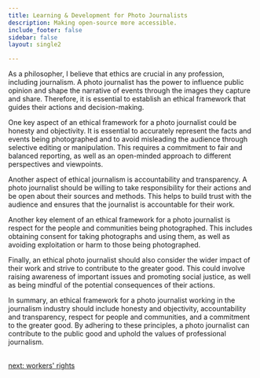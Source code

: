 ```yaml
---
title: Learning & Development for Photo Journalists
description: Making open-source more accessible.
include_footer: false
sidebar: false
layout: single2

---
```


<p>
As a philosopher, I believe that ethics are crucial in any profession, including journalism. A photo journalist has the power to influence public opinion and shape the narrative of events through the images they capture and share. Therefore, it is essential to establish an ethical framework that guides their actions and decision-making.

One key aspect of an ethical framework for a photo journalist could be honesty and objectivity. It is essential to accurately represent the facts and events being photographed and to avoid misleading the audience through selective editing or manipulation. This requires a commitment to fair and balanced reporting, as well as an open-minded approach to different perspectives and viewpoints.

Another aspect of ethical journalism is accountability and transparency. A photo journalist should be willing to take responsibility for their actions and be open about their sources and methods. This helps to build trust with the audience and ensures that the journalist is accountable for their work.

Another key element of an ethical framework for a photo journalist is respect for the people and communities being photographed. This includes obtaining consent for taking photographs and using them, as well as avoiding exploitation or harm to those being photographed.

Finally, an ethical photo journalist should also consider the wider impact of their work and strive to contribute to the greater good. This could involve raising awareness of important issues and promoting social justice, as well as being mindful of the potential consequences of their actions.

In summary, an ethical framework for a photo journalist working in the journalism industry should include honesty and objectivity, accountability and transparency, respect for people and communities, and a commitment to the greater good. By adhering to these principles, a photo journalist can contribute to the public good and uphold the values of professional journalism.

<br>
<a href="https://workdojos.com/photojournalist/rights">next: workers' rights</a>
</p>